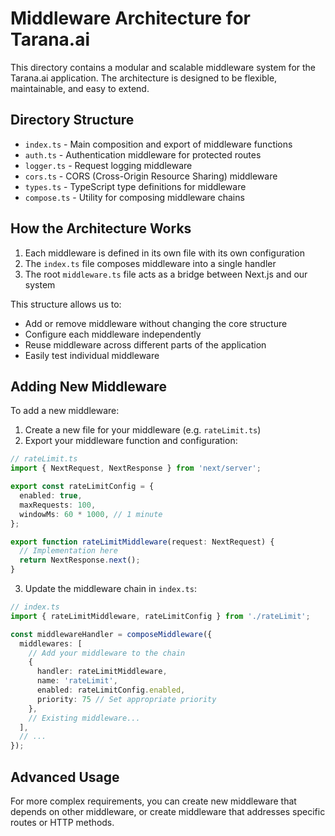 # Middleware Architecture for Tarana.ai

This directory contains a modular and scalable middleware system for the Tarana.ai application. The architecture is designed to be flexible, maintainable, and easy to extend.

## Directory Structure

- `index.ts` - Main composition and export of middleware functions
- `auth.ts` - Authentication middleware for protected routes
- `logger.ts` - Request logging middleware
- `cors.ts` - CORS (Cross-Origin Resource Sharing) middleware
- `types.ts` - TypeScript type definitions for middleware
- `compose.ts` - Utility for composing middleware chains

## How the Architecture Works

1. Each middleware is defined in its own file with its own configuration
2. The `index.ts` file composes middleware into a single handler
3. The root `middleware.ts` file acts as a bridge between Next.js and our system

This structure allows us to:
- Add or remove middleware without changing the core structure
- Configure each middleware independently
- Reuse middleware across different parts of the application
- Easily test individual middleware

## Adding New Middleware

To add a new middleware:

1. Create a new file for your middleware (e.g. `rateLimit.ts`)
2. Export your middleware function and configuration:

```typescript
// rateLimit.ts
import { NextRequest, NextResponse } from 'next/server';

export const rateLimitConfig = {
  enabled: true,
  maxRequests: 100,
  windowMs: 60 * 1000, // 1 minute
};

export function rateLimitMiddleware(request: NextRequest) {
  // Implementation here
  return NextResponse.next();
}
```

3. Update the middleware chain in `index.ts`:

```typescript
// index.ts
import { rateLimitMiddleware, rateLimitConfig } from './rateLimit';

const middlewareHandler = composeMiddleware({
  middlewares: [
    // Add your middleware to the chain
    { 
      handler: rateLimitMiddleware, 
      name: 'rateLimit', 
      enabled: rateLimitConfig.enabled,
      priority: 75 // Set appropriate priority
    },
    // Existing middleware...
  ],
  // ...
});
```

## Advanced Usage

For more complex requirements, you can create new middleware that depends on other middleware, or create middleware that addresses specific routes or HTTP methods. 